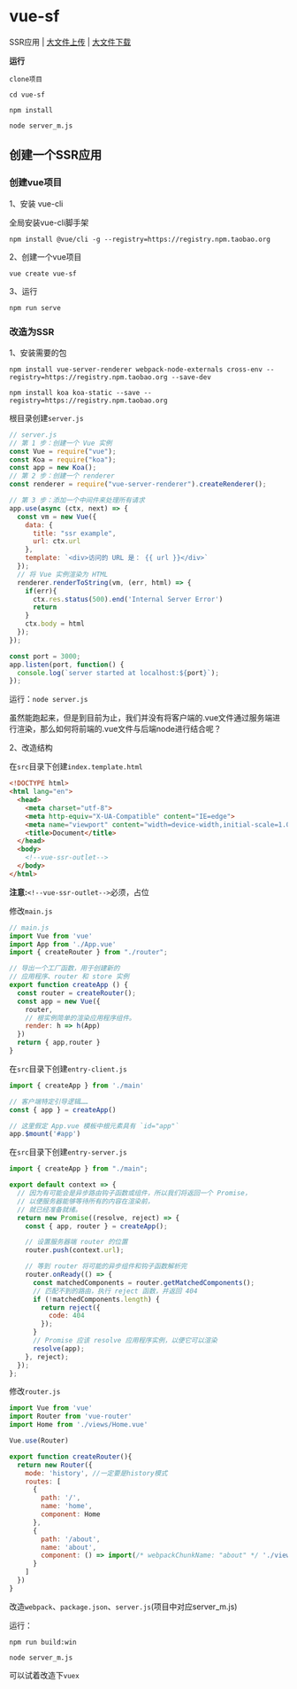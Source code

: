# vue-sf
SSR应用 | [大文件上传](./READUP.md) | [大文件下载](./READDOWN.md)

**运行**
```
clone项目

cd vue-sf

npm install

node server_m.js
```

## 创建一个SSR应用

### 创建vue项目
1、安装 vue-cli

全局安装vue-cli脚手架

`npm install @vue/cli -g --registry=https://registry.npm.taobao.org`

2、创建一个vue项目

`vue create vue-sf`

3、运行

`npm run serve`

### 改造为SSR

1、安装需要的包

`npm install vue-server-renderer webpack-node-externals cross-env --registry=https://registry.npm.taobao.org --save-dev`

`npm install koa koa-static --save --registry=https://registry.npm.taobao.org`

根目录创建`server.js`

```js
// server.js
// 第 1 步：创建一个 Vue 实例
const Vue = require("vue");
const Koa = require("koa");
const app = new Koa();
// 第 2 步：创建一个 renderer
const renderer = require("vue-server-renderer").createRenderer();

// 第 3 步：添加一个中间件来处理所有请求
app.use(async (ctx, next) => {
  const vm = new Vue({
    data: {
      title: "ssr example",
      url: ctx.url
    },
    template: `<div>访问的 URL 是： {{ url }}</div>`
  });
  // 将 Vue 实例渲染为 HTML
  renderer.renderToString(vm, (err, html) => {
    if(err){
      ctx.res.status(500).end('Internal Server Error')
      return
    }
    ctx.body = html
  });
});

const port = 3000;
app.listen(port, function() {
  console.log(`server started at localhost:${port}`);
});
```

运行：`node server.js`

虽然能跑起来，但是到目前为止，我们并没有将客户端的.vue文件通过服务端进行渲染，那么如何将前端的.vue文件与后端node进行结合呢？

2、改造结构

在`src`目录下创建`index.template.html`

```html
<!DOCTYPE html>
<html lang="en">
  <head>
    <meta charset="utf-8">
    <meta http-equiv="X-UA-Compatible" content="IE=edge">
    <meta name="viewport" content="width=device-width,initial-scale=1.0">
    <title>Document</title>
  </head>
  <body>
    <!--vue-ssr-outlet-->
  </body>
</html>
```
**注意:**`<!--vue-ssr-outlet-->`必须，占位

修改`main.js`
```js
// main.js
import Vue from 'vue'
import App from './App.vue'
import { createRouter } from "./router";

// 导出一个工厂函数，用于创建新的
// 应用程序、router 和 store 实例
export function createApp () {
  const router = createRouter();
  const app = new Vue({
    router,
    // 根实例简单的渲染应用程序组件。
    render: h => h(App)
  })
  return { app,router }
}
```
在`src`目录下创建`entry-client.js`
```js
import { createApp } from './main'

// 客户端特定引导逻辑……
const { app } = createApp()

// 这里假定 App.vue 模板中根元素具有 `id="app"`
app.$mount('#app')
```

在`src`目录下创建`entry-server.js`
```js
import { createApp } from "./main";

export default context => {
  // 因为有可能会是异步路由钩子函数或组件，所以我们将返回一个 Promise，
  // 以便服务器能够等待所有的内容在渲染前，
  // 就已经准备就绪。
  return new Promise((resolve, reject) => {
    const { app, router } = createApp();

    // 设置服务器端 router 的位置
    router.push(context.url);

    // 等到 router 将可能的异步组件和钩子函数解析完
    router.onReady(() => {
      const matchedComponents = router.getMatchedComponents();
      // 匹配不到的路由，执行 reject 函数，并返回 404
      if (!matchedComponents.length) {
        return reject({
          code: 404
        });
      }
      // Promise 应该 resolve 应用程序实例，以便它可以渲染
      resolve(app);
    }, reject);
  });
};
```

修改`router.js`
```js
import Vue from 'vue'
import Router from 'vue-router'
import Home from './views/Home.vue'

Vue.use(Router)

export function createRouter(){
  return new Router({
    mode: 'history', //一定要是history模式
    routes: [
      {
        path: '/',
        name: 'home',
        component: Home
      },
      {
        path: '/about',
        name: 'about',
        component: () => import(/* webpackChunkName: "about" */ './views/About.vue')
      }
    ]
  })
}
```

改造`webpack`、`package.json`、`server.js`(项目中对应server_m.js)

运行：

`npm run build:win`

`node server_m.js`

可以试着改造下`vuex`